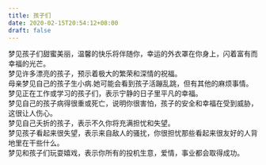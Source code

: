 ```yaml
---
title: 孩子们
date: 2020-02-15T20:54:12+08:00
draft: false
---
```


梦见孩子们甜蜜美丽，温馨的快乐将伴随你，幸运的外衣罩在你身上，闪着富有而幸福的光芒。<br>
梦见许多漂亮的孩子，预示着极大的繁荣和深情的祝福。<br>
母亲梦见自己的孩子生小病.她可能会看到孩子活蹦乱跳，但有其他的麻烦事情。<br>
梦见正在工作或学习的孩子们，表示宁静的日子里平凡的幸福。<br>
梦见自己的孩子病得很重或死亡，说明你很害怕，孩子的安全和幸福在受到威胁，这很让人伤心。<br>
梦见自己夭折的孩子，表示不久你将充满担忧和失望。<br>
梦见孩子看起来很失望，表示来自敌人的骚扰，你很担忧那些看起来很友好的人背地里在干些什么。<br>
梦见和孩子们玩耍嬉戏，表示你所有的投机生意，爱情，事业都会取得成功。<br>
